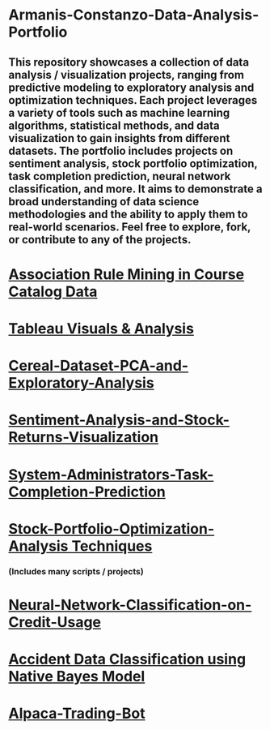 # Armanis-Constanzo-Data-Analysis-Portfolio


## This repository showcases a collection of data analysis / visualization projects, ranging from predictive modeling to exploratory analysis and optimization techniques. Each project leverages a variety of tools such as machine learning algorithms, statistical methods, and data visualization to gain insights from different datasets. The portfolio includes projects on sentiment analysis, stock portfolio optimization, task completion prediction, neural network classification, and more. It aims to demonstrate a broad understanding of data science methodologies and the ability to apply them to real-world scenarios. Feel free to explore, fork, or contribute to any of the projects.



# [Association Rule Mining in Course Catalog Data](https://github.com/YOUNGACDC/Association-Rules)

# [Tableau Visuals & Analysis](https://github.com/AA7Dr/Tableau-Dashboard)

# [Cereal-Dataset-PCA-and-Exploratory-Analysis](https://github.com/YOUNGACDC/Cereal-Dataset-PCA-and-Exploratory-Analysis)

# [Sentiment-Analysis-and-Stock-Returns-Visualization](https://github.com/YOUNGACDC/Sentiment-Analysis-and-Stock-Returns-Visualization)

# [System-Administrators-Task-Completion-Prediction](https://github.com/YOUNGACDC/System-Administrators-Task-Completion-Prediction)

# [Stock-Portfolio-Optimization-Analysis Techniques](https://github.com/YOUNGACDC/Stock-Analysis-Optimization-Techniques)
### (Includes many scripts / projects)

# [Neural-Network-Classification-on-Credit-Usage](https://github.com/YOUNGACDC/Neural-Network-Classification-on-Credit-Usage)

# [Accident Data Classification using Native Bayes Model](https://github.com/YOUNGACDC/Accident-Data-Classification-using-Naive-Bayes-)

# [Alpaca-Trading-Bot](https://github.com/YOUNGACDC/Alpaca-TradingBot)


